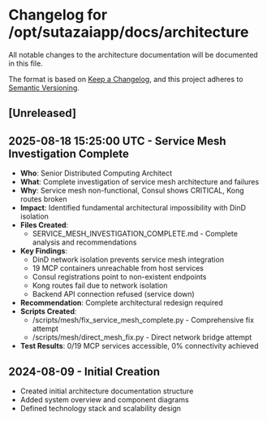 # Changelog for /opt/sutazaiapp/docs/architecture

All notable changes to the architecture documentation will be documented in this file.

The format is based on [Keep a Changelog](https://keepachangelog.com/en/1.0.0/),
and this project adheres to [Semantic Versioning](https://semver.org/spec/v2.0.0.html).

## [Unreleased]

## 2025-08-18 15:25:00 UTC - Service Mesh Investigation Complete
- **Who**: Senior Distributed Computing Architect
- **What**: Complete investigation of service mesh architecture and failures
- **Why**: Service mesh non-functional, Consul shows CRITICAL, Kong routes broken
- **Impact**: Identified fundamental architectural impossibility with DinD isolation
- **Files Created**: 
  - SERVICE_MESH_INVESTIGATION_COMPLETE.md - Complete analysis and recommendations
- **Key Findings**:
  - DinD network isolation prevents service mesh integration
  - 19 MCP containers unreachable from host services
  - Consul registrations point to non-existent endpoints
  - Kong routes fail due to network isolation
  - Backend API connection refused (service down)
- **Recommendation**: Complete architectural redesign required
- **Scripts Created**:
  - /scripts/mesh/fix_service_mesh_complete.py - Comprehensive fix attempt
  - /scripts/mesh/direct_mesh_fix.py - Direct network bridge attempt
- **Test Results**: 0/19 MCP services accessible, 0% connectivity achieved

## 2024-08-09 - Initial Creation
- Created initial architecture documentation structure
- Added system overview and component diagrams
- Defined technology stack and scalability design